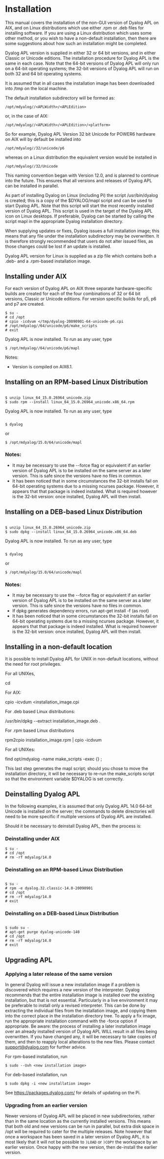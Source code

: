 # Installation

This manual covers the installation of the non-GUI version of Dyalog APL on AIX, and on Linux distributions which use either .rpm or .deb files for installing software. If you are using a Linux distribution which uses some other method, or you wish to have a non-default installation, then there are some suggestions about how such an installation might be completed.

Dyalog APL version  is supplied in either 32 or 64 bit versions, and in either Classic or Unicode editions. The installation procedure for Dyalog APL is the same in each case. Note that the 64-bit versions of Dyalog APL will only run on a 64-bit operating systems; the 32-bit versions of Dyalog APL will run on both 32 and 64 bit operating systems.

It is assumed that in all cases the installation image has been downloaded into /tmp on the local machine.

The default installation subdirectory will be formed as:
```apl
/opt/mdyalog//<APLWidth>/<APLEdition>
```

or, in the case of AIX:
```apl
/opt/mdyalog//<APLWidth>/<APLEdition>/<platform>
```

So for example, Dyalog APL Version  32 bit Unicode for POWER6 hardware on AIX will by default be installed into
```apl
/opt/mdyalog//32/unicode/p6        
```

whereas on a Linux distribution the equivalent version would be installed in
```apl
/opt/mdyalog//32/Unicode        
```

This naming convention began with Version 12.0, and is planned to continue into the future. This ensures that all versions and releases of Dyalog APL can be installed in parallel.

As part of installing Dyalog on Linux (including Pi) the script /usr/bin/dyalog is created; this is a copy of the $DYALOG/mapl script and can be used to start Dyalog APL. Note that this script will start the most recently installed version of Dyalog APL. This script is used in the target of the Dyalog APL icon on Linux desktops. If preferable, Dyalog can be started by calling the script mapl in the appropriate Dyalog installation directory.

When supplying updates or fixes, Dyalog issues a full installation image; this means that any file under the installation subdirectory may be overwritten. It is therefore strongly recommended that users do not alter issued files, as those changes could be lost if an update is installed.

Dyalog APL version 
 for       Linux is supplied as a zip file which contains both a .deb- and a .rpm-based installation image.

## Installing under AIX

For each version of Dyalog APL on AIX three separate hardware-specific builds are created for each of the four combinations of 32 or 64 bit versions, Classic or Unicode editions. For version  specific builds for p5, p6 and p7 are created.
```apl
$ su -
# cd /opt
# cpio -icdvum </tmp/dyalog-20090901-64-unicode-p6.cpi
# /opt/mdyalog//64/unicode/p6/make_scripts
# exit
```

Dyalog APL is now installed. To run as any user, type
```apl
$ /opt/mdyalog//64/unicode/p6/mapl
```

Notes:

- Version  is compiled on AIX6.1.
## Installing on an RPM-based Linux Distribution
```apl

$ unzip linux_64_15.0.26964_unicode.zip
$ sudo rpm --install linux_64_15.0.26964_unicode.x86_64.rpm

```

Dyalog APL is now installed. To run as any user, type
```apl

$ dyalog
```

or
```apl
$ /opt/mdyalog/15.0/64/unicode/mapl
```

### Notes:

- It may be necessary to use the --force flag or equivalent if an earlier version of Dyalog APL is to be installed on the same server as a later version. This is safe since the versions have no files in common.
- It has been noticed that in some circumstances the 32-bit installs fail on 64-bit operating systems due to a missing ncurses package. However, it appears that that package is indeed installed. What is required however is the 32-bit version: once installed, Dyalog APL will then install.
## Installing on a DEB-based Linux Distribution
```apl

$ unzip linux_64_15.0.26964_unicode.zip
$ sudo dpkg --install linux_64_15.0.26964_unicode.x86_64.deb
```

Dyalog APL is now installed. To run as any user, type
```apl

$ dyalog
```

or
```apl
$ /opt/mdyalog/15.0/64/unicode/mapl
```

### Notes:

- It may be necessary to use the --force flag or equivalent if an earlier version of Dyalog APL is to be installed on the same server as a later version. This is safe since the versions have no files in common.
- If dpkg generates dependency errors, run  apt-get install -f (as root)
- It has been noticed that in some circumstances the 32-bit installs fail on 64-bit operating systems due to a missing ncurses package. However, it appears that that package is indeed installed. What is required however is the 32-bit version: once installed, Dyalog APL will then install.
## Installing in a non-default location

It is possible to install Dyalog APL for UNIX in non-default locations, without the need for root privileges.

For all UNIXes,

cd <directory under which I wish to install Dyalog APL>

For AIX:

cpio -icvdum <installation_image.cpi

For .deb based Linux distributions:

/usr/bin/dpkg --extract installation_image.deb .

For .rpm based Linux distributions

rpm2cpio installation_image.rpm | cpio -icdvum

For all UNIXes:

find opt/mdyalog -name make_scripts -exec {} \;

This last step generates the mapl script; should you chose to move the installation directory, it will be necessary to re-run the make_scripts script so that the environment variable $DYALOG is set correctly.

## Deinstalling Dyalog APL

In the following examples, it is assumed that only Dyalog APL 14.0 64-bit Unicode is installed on the server; the commands to delete directories will need to be more specific if multiple versions of Dyalog APL are installed.

Should it be necessary to deinstall Dyalog APL, then the process is:

### Deinstalling under AIX
```apl
$ su -
# cd /opt
# rm -rf mdyalog/14.0
```

### Deinstalling on an RPM-based Linux Distribution
```apl

$ su -
# rpm -e dyalog.32.classic-14.0-20090901
# cd /opt
# rm -rf mdyalog/14.0
# exit
```

### Deinstalling on a DEB-based Linux Distribution
```apl

$ sudo su -
# apt-get purge dyalog-unicode-140
# cd /opt
# rm -rf mdyalog/14.0
# exit

```

## Upgrading APL

### Applying a later release of the same version

In general Dyalog will issue a new installation image if a problem is discovered which requires a new version of the interpreter. Dyalog recommends that the entire installation image is installed over the existing installation, but that is not essential. Particularly in a live environment it may be preferable to install only a revised interpreter. This can be done by extracting the individual files from the installation image, and copying them into the correct place in the installation directory tree. To apply a fix image, run the appropriate installation command with the -force option if appropriate. Be aware: the process of installing a later installation image over an already installed version of Dyalog APL WILL result in all files being overwritten. If you have changed any, it will be necessary to take copies of them, and then to reapply local alterations to the new files. Please contact support@dyalog.com for further advice.

For rpm-based installation, run
```apl
$ sudo --Uvh <new installation image>
```

For deb-based installation, run
```apl
$ sudo dpkg -i <new installation image>
```

See https://packages.dyalog.com/ for details of updating on the Pi.

### Upgrading from an earlier version

Newer versions of Dyalog APL will be placed in new subdirectories, rather than in the same location as the currently installed versions. This means that both old and new versions can be run in parallel, but extra disk space in /opt will be required to cater for the multiple releases. Note however that once a workspace has been saved in a later version of Dyalog APL, it is most likely that it will not be possible to `)LOAD` or `)COPY` the workspace by an earlier version. Once happy with the new version, then de-install the earlier version.
